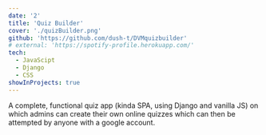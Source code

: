 ```yaml
---
date: '2'
title: 'Quiz Builder'
cover: './quizBuilder.png'
github: 'https://github.com/dush-t/DVMquizbuilder'
# external: 'https://spotify-profile.herokuapp.com/'
tech:
  - JavaScipt
  - Django
  - CSS
showInProjects: true
---
```


A complete, functional quiz app (kinda SPA, using Django and vanilla JS) on which admins can create their own online quizzes which can then be attempted by anyone with a google account.
